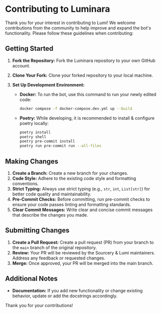 # Contributing to Luminara

Thank you for your interest in contributing to Lumi! We welcome contributions from the community to help improve and
expand the bot's functionality. Please follow these guidelines when contributing:

## Getting Started

1. **Fork the Repository:** Fork the Luminara repository to your own GitHub account.

2. **Clone Your Fork:** Clone your forked repository to your local machine.

3. **Set Up Development Environment:**

    * **Docker:** To run the bot, use this command to run your newly edited code:

      ```bash
      docker compose -f docker-compose.dev.yml up --build
      ```

    * **Poetry:** While developing, it is recommended to install & configure poetry locally:

      ```bash
      poetry install
      poetry shell
      poetry pre-commit install
      poetry run pre-commit run --all-files
      ```

## Making Changes

1. **Create a Branch:** Create a new branch for your changes.
2. **Code Style:** Adhere to the existing code style and formatting conventions.
3. **Strict Typing:** Always use strict typing (e.g., `str`, `int`, `List[str]`) for better code quality and
   maintainability.
4. **Pre-Commit Checks:** Before committing, run pre-commit checks to ensure your code passes linting and formatting
   standards.
5. **Clear Commit Messages:** Write clear and concise commit messages that describe the changes you made.

## Submitting Changes

1. **Create a Pull Request:** Create a pull request (PR) from your branch to the `main` branch of the original
   repository.
2. **Review:** Your PR will be reviewed by the Sourcery & Lumi maintainers. Address any feedback or requested changes.
3. **Merge:** Once approved, your PR will be merged into the main branch.

## Additional Notes

* **Documentation:** If you add new functionality or change existing behavior, update or add the docstrings accordingly.

Thank you for your contributions!
